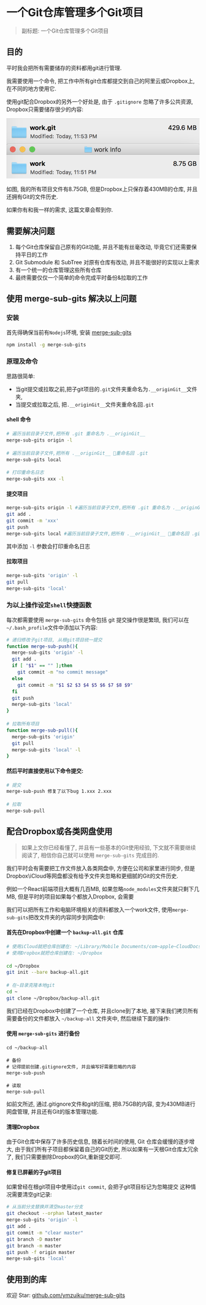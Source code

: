 # 一个Git仓库管理多个Git项目

> 副标题: 一个Git仓库管理多个Git项目

## 目的

平时我会把所有需要储存的资料都用git进行管理.

我需要使用一个命令, 把工作中所有git仓库都提交到自己的阿里云或Dropbox上, 在不同的地方使用它.

使用git配合Dropbox的另外一个好处是, 由于 `.gitignore` 忽略了许多公共资源, Dropbox只需要储存很少的内容:

![](.imgs/2018-07-28-23-55-29.png)


如图, 我的所有项目文件有8.75GB, 但是Dropbox上只保存着430MB的仓库, 并且还拥有Git的文件历史.

如果你有和我一样的需求, 这篇文章会帮到你.

## 需要解决问题
1. 每个Git仓库保留自己原有的Git功能, 并且不能有丝毫改动, 毕竟它们还需要保持平日的工作
2. Git Submodule 和 SubTree 对原有仓库有改动, 并且不能很好的实现以上需求
3. 有一个统一的仓库管理这些所有仓库
4. 最终需要仅仅一个简单的命令完成平时备份&拉取的工作

## 使用 merge-sub-gits 解决以上问题

### 安装

首先得确保当前有`Nodejs`环境, 安装 [merge-sub-gits](https://github.com/ymzuiku/merge-sub-gits)

```sh
npm install -g merge-sub-gits
```


### 原理及命令

思路很简单:
- 当git提交或拉取之前,把子git项目的`.git`文件夹重命名为`.__originGit__`文件夹,
- 当提交或拉取之后, 把`.__originGit__`文件夹重命名回`.git`

#### shell 命令

```sh
# 遍历当前目录子文件,把所有 .git 重命名为 .__originGit__
merge-sub-gits origin -l 

# 遍历当前目录子文件,把所有 .__originGit__ 重命名回 .git
merge-sub-gits local

# 打印重命名日志
merge-sub-gits xxx -l 
```

#### 提交项目

```sh
merge-sub-gits origin -l #遍历当前目录子文件,把所有 .git 重命名为 .__originGit__
git add .
git commit -m 'xxx'
git push
merge-sub-gits local #遍历当前目录子文件,把所有 .__originGit__ 重命名回 .git
```

其中添加 `-l` 参数会打印重命名日志

#### 拉取项目

```sh
merge-sub-gits 'origin' -l
git pull
merge-sub-gits 'local'
```

### 为以上操作设定`shell`快捷函数

每次都需要使用 `merge-sub-gits` 命令包括 git 提交操作很是繁琐, 我们可以在`~/.bash_profile`文件中添加以下内容:

```sh
# 递归修改子git项目, 从根git项目统一提交
function merge-sub-push(){
  merge-sub-gits 'origin' -l
  git add .
  if [ "$1" == "" ];then
    git commit -m "no commit message"
  else 
    git commit -m "$1 $2 $3 $4 $5 $6 $7 $8 $9"
  fi
  git push
  merge-sub-gits 'local'
}

# 拉取所有项目
function merge-sub-pull(){
  merge-sub-gits 'origin'
  git pull
  merge-sub-gits 'local' -l
}
```

#### 然后平时直接使用以下命令提交:

```sh
# 提交
merge-sub-push 修复了以下bug 1.xxx 2.xxx

# 拉取
merge-sub-pull
```

## 配合Dropbox或各类网盘使用

> 如果上文你已经看懂了, 并且有一些基本的Git使用经验, 下文就不需要继续阅读了, 相信你自己就可以使用 `merge-sub-gits` 完成目的.

我们平时会有需要把工作文件放入各类网盘中, 方便在公司和家里进行同步, 但是Dropbox\iCloud等网盘都没有给予文件夹忽略和更细腻的Git的文件历史.

例如一个React前端项目大概有几百MB, 如果忽略`node_modules`文件夹就只剩下几MB, 但是平时的项目如果每个都放入Dropbox, 会需要

我们可以把所有工作和电脑环境相关的资料都放入一个work文件, 使用`merge-sub-gits`把改文件夹的内容同步到网盘中:

#### 首先在Dropbox中创建一个 `backup-all.git` 仓库
```sh
# 使用iCloud就把仓库创建在: ~/Library/Mobile Documents/com~apple~CloudDocs/
# 使用Dropbox就把仓库创建在: ~/Dropbox

cd ~/Dropbox
git init --bare backup-all.git

# 在~目录克隆本地git
cd ~
git clone ~/Dropbox/backup-all.git

```
我们已经在Dropbox中创建了一个仓库, 并且clone到了本地, 接下来我们拷贝所有需要备份的文件都放入 `~/backup-all` 文件夹中, 然后继续下面的操作:

#### 使用 `merge-sub-gits` 进行备份
```
cd ~/backup-all

# 备份
# 记得提前创建.gitignore文件, 并且编写好需要忽略的内容
merge-sub-push

# 读取
merge-sub-pull
``` 
如前文所述, 通过.gitignore文件和git的压缩, 把8.75GB的内容, 变为430MB进行网盘管理, 并且还有Git的版本管理功能.

#### 清理Dropbox
由于Git仓库中保存了许多历史信息, 随着长时间的使用, Git 仓库会缓慢的逐步增大, 由于我们所有子项目都保留着自己的Git历史, 所以如果有一天根Git仓库太冗余了, 我们只需要删除Dropbox的Git,重新提交即可.

#### 修复已屏蔽的子git项目

如果曾经在根git项目中使用过`git commit`, 会把子git项目标记为忽略提交
这种情况需要清空git记录:

```sh
# 从当前分支替换并清空master分支
git checkout --orphan latest_master
merge-sub-gits 'origin' -l
git add .
git commit -m "clear master"
git branch -D master
git branch -m master
git push -f origin master
merge-sub-gits 'local'
```

## 使用到的库

欢迎 Star: [github.com/ymzuiku/merge-sub-gits](https://github.com/ymzuiku/merge-sub-gits)
